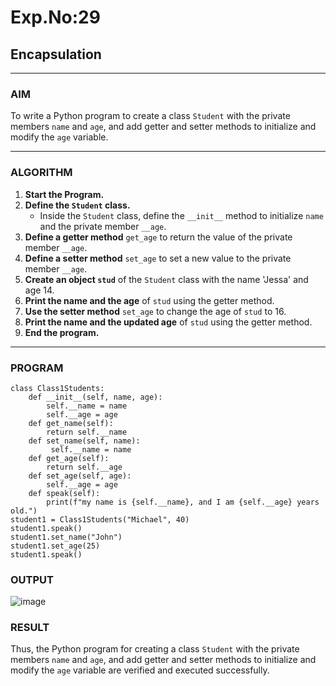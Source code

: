 # Exp.No:29  
## Encapsulation

---

### AIM  
To write a Python program to create a class `Student` with the private members `name` and `age`, and add getter and setter methods to initialize and modify the `age` variable.

---

### ALGORITHM

1. **Start the Program.**
2. **Define the `Student` class.**
   - Inside the `Student` class, define the `__init__` method to initialize `name` and the private member `__age`.
3. **Define a getter method** `get_age` to return the value of the private member `__age`.
4. **Define a setter method** `set_age` to set a new value to the private member `__age`.
5. **Create an object `stud`** of the `Student` class with the name 'Jessa' and age 14.
6. **Print the name and the age** of `stud` using the getter method.
7. **Use the setter method** `set_age` to change the age of `stud` to 16.
8. **Print the name and the updated age** of `stud` using the getter method.
9. **End the program.**

---

### PROGRAM
```
class Class1Students:
    def __init__(self, name, age):
        self.__name = name
        self.__age = age
    def get_name(self):
        return self.__name
    def set_name(self, name):
         self.__name = name
    def get_age(self):
        return self.__age
    def set_age(self, age):
        self.__age = age
    def speak(self):
        print(f"my name is {self.__name}, and I am {self.__age} years old.")
student1 = Class1Students("Michael", 40)
student1.speak()
student1.set_name("John")
student1.set_age(25)
student1.speak()

```

### OUTPUT

![image](https://github.com/user-attachments/assets/81365fd0-f114-479b-b39b-2584a715c474)

### RESULT

Thus, the Python program for creating a class `Student` with the private members `name` and `age`, and add getter and setter methods to initialize and modify the `age` variable are verified and executed successfully.

